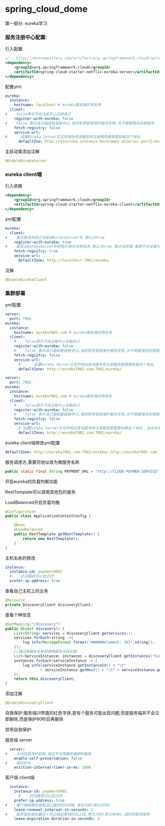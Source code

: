 # spring_cloud_dome
第一部分: eureka学习
### 服务注册中心配置:

引入配置

```xml
<!-- https://mvnrepository.com/artifact/org.springframework.cloud/spring-cloud-starter-eureka-server -->
<dependency>
    <groupId>org.springframework.cloud</groupId>
    <artifactId>spring-cloud-starter-netflix-eureka-server</artifactId>
</dependency>
```

配置yml:

```yaml
eureka:
  instance:
    hostname: localhost # eureka服务端实例名称
  client:
#    false表示不向注册中心注册自己
    register-with-eureka: false
#    false 表示自己端就是祖册中心,我的职责就是维护服务实例,并不需要哦去检索服务
    fetch-registry: false
    service-url:
#      设置Eureka Server交互的地址查询服务和注册服务都需要依赖这个地址
      defaultZne: http://${eureka.instance.hostname}:${server.port}/eureka/
```

主启动类添加注解

```java
@EnableEurekaServer
```

### eureka client端

引入依赖

```xml
<dependency>
    <groupId>org.springframework.cloud</groupId>
    <artifactId>spring-cloud-starter-netflix-eureka-client</artifactId>
</dependency>
```

yml配置

```yaml
eureka:
  client:
#    表示是否将自己注册进EurekaServer中 默认为true
    register-with-eureka: true
#    是否从EurekaServer中抓取已有的注册信息,默认为true 单点无所谓,集群不许设置为true才能配合ribbon使用负载均衡
    fetch-registry: true
    service-url:
      defaultZone: http://localhost:7001/eureka
```

注解

```java
@EnableEurekaClient
```

### 集群部署

yml配置

```yaml
server:
  port: 7001
eureka:
  instance:
    hostname: eureka7001.com # eureka服务端实例名称
  client:
    #    false表示不向注册中心注册自己
    register-with-eureka: false
    #    false 表示自己端就是祖册中心,我的职责就是维护服务实例,并不需要哦去检索服务
    fetch-registry: false
    service-url:
      #      设置Eureka Server交互的地址查询服务和注册服务都需要依赖这个地址
      defaultZone: http://eureka7002.com:7002/eureka/
```

```yaml
server:
  port: 7002
eureka:
  instance:
    hostname: eureka7001.com # eureka服务端实例名称
  client:
    #    false表示不向注册中心注册自己
    register-with-eureka: false
    #    false 表示自己端就是祖册中心,我的职责就是维护服务实例,并不需要哦去检索服务
    fetch-registry: false
    service-url:
      # 设置Eureka Server交互的地址查询服务和注册服务都需要依赖这个地址  此处如果死多个地址,用逗号隔开,集群是填其他人的地址
      defaultZone: http://eureka7001.com:7001/eureka/
```

eureka client端修改yml配置

```yaml
defaultZone: http://eureka7001.com:7001/eureka/,http://eureka7002.com:7002/eureka/
```



服务调用方,需要将地址改为微服务名称

```java
public static final String PAYMENT_URL = "http://CLOUD-PAYMEN-SERVICE";
```

开启eureka的负载均衡功能

RestTemplate可以调用其他包的服务

LoadBalanced开启负载均衡

```java
@Configuration
public class ApplicationContextConfig {

    @Bean
    @LoadBalanced
    public RestTemplate getRestTemplate() {
        return new RestTemplate();
    }
}
```



主机名称的修改

```yaml
instance:
  instance-id: payment8002
  #    访问路径可以显示IP
  prefer-ip-address: true
```



查看自己主机上的业务

```java
@Resource
private DiscoveryClient discoveryClient;
```

查看个种信息

```java
@GetMapping("/discovery")
public Object discovery() {
    List<String> services = discoveryClient.getServices();
    services.forEach(string ->{
        log.info(MessageFormat.format("######element: {0}",string));
    });
    //通过微服务名称获得微服务全部实例
    List<ServiceInstance> instances = discoveryClient.getInstances("CLOUD-PAYMEN-SERVICE");
    instances.forEach(serviceInstance -> {
        log.info(serviceInstance.getInstanceId() + "\t" 
                + serviceInstance.getHost() + "\t" + serviceInstance.getPort() + "\t" + serviceInstance.getUri());
    });
    return this.discoveryClient;
}
```

添加注解

```java
@EnableDiscoveryClient
```

自我保护:服务端UI界面的红色字体,是有个服务可能出现问题,但是服务端并不会立即删除,而是保护90秒后再删除

禁用自我保护:

服务端 server

```yaml
  server:
#    关闭自我保护机制,保证不可用服务被即时删除
    enable-self-preservation: false
#    相应时长
    eviction-interval-timer-in-ms: 2000
```

客户端 client端

```yaml
  instance:
    instance-id: payment8001
      #    访问路径可以显示IP
    prefer-ip-address: true
#    客户端向服务端发送心跳的时间间隔 单位为秒(默认30秒)
    lease-renewal-interval-in-seconds: 1
#    服务端在收到最后一次心跳后等待时间上线,单位为秒(默认90秒),超时将剔除服务
    lease-expiration-duration-in-seconds: 2
```

